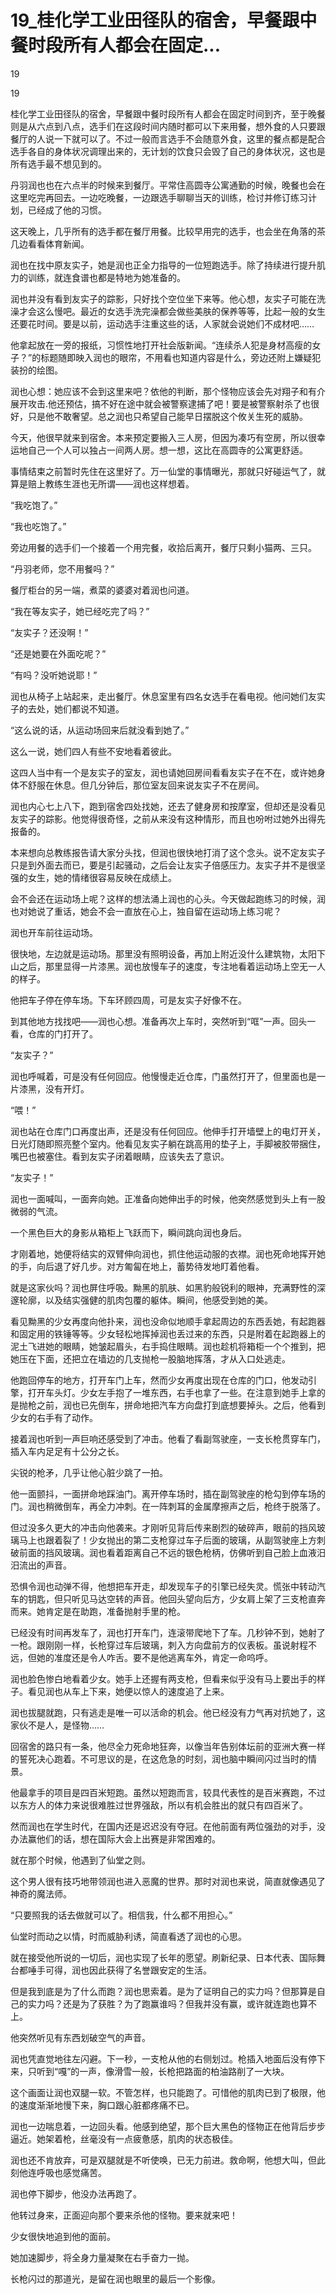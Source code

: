 # 19_桂化学工业田径队的宿舍，早餐跟中餐时段所有人都会在固定...

19

19

桂化学工业田径队的宿舍，早餐跟中餐时段所有人都会在固定时间到齐，至于晚餐则是从六点到八点，选手们在这段时间内随时都可以下来用餐，想外食的人只要跟餐厅的人说一下就可以了。不过一般而言选手不会随意外食，这里的餐点都是配合选手各自的身体状况调理出来的，无计划的饮食只会毁了自己的身体状况，这也是所有选手最不想见到的。

丹羽润也也在六点半的时候来到餐厅。平常住高圆寺公寓通勤的时候，晚餐也会在这里吃完再回去。一边吃晚餐，一边跟选手聊聊当天的训练，检讨并修订练习计划，已经成了他的习惯。

这天晚上，几乎所有的选手都在餐厅用餐。比较早用完的选手，也会坐在角落的茶几边看看体育新闻。

润也在找中原友实子，她是润也正全力指导的一位短跑选手。除了持续进行提升肌力的训练，就连食谱也都是特地为她准备的。

润也并没有看到友实子的踪影，只好找个空位坐下来等。他心想，友实子可能在洗澡才会这么慢吧。最近的女选手洗完澡都会做些美肤的保养等等，比起一般的女生还要花时间。要是以前，运动选手注重这些的话，人家就会说她们不成材吧……

他拿起放在一旁的报纸，习惯性地打开社会版新闻。“连续杀人犯是身材高瘦的女子？”的标题随即映入润也的眼帘，不用看也知道内容是什么，旁边还附上嫌疑犯装扮的绘图。

润也心想：她应该不会到这里来吧？依他的判断，那个怪物应该会先对翔子和有介展开攻击.他还预估，搞不好在途中就会被警察逮捕了吧！要是被警察射杀了也很好，只是他不敢奢望。总之润也只希望自己能早日摆脱这个攸关生死的威胁。

今天，他很早就来到宿舍。本来预定要搬入三人房，但因为凑巧有空房，所以很幸运地自己一个人可以独占一间两人房。想一想，这比在高圆寺的公寓更舒适。

事情结束之前暂时先住在这里好了。万一仙堂的事情曝光，那就只好碰运气了，就算是赔上教练生涯也无所谓——润也这样想着。

“我吃饱了。”

“我也吃饱了。”

旁边用餐的选手们一个接着一个用完餐，收拾后离开，餐厅只剩小猫两、三只。

“丹羽老师，您不用餐吗？”

餐厅柜台的另一端，煮菜的婆婆对着润也问道。

“我在等友实子，她已经吃完了吗？”

“友实子？还没啊！”

“还是她要在外面吃呢？”

“有吗？没听她说耶！”

润也从椅子上站起来，走出餐厅。休息室里有四名女选手在看电视。他问她们友实子的去处，她们都说不知道。

“这么说的话，从运动场回来后就没看到她了。”

这么一说，她们四人有些不安地看着彼此。

这四人当中有一个是友实子的室友，润也请她回房间看看友实子在不在，或许她身体不舒服在休息。但几分钟后，那位室友回来说友实子不在房间。

润也内心七上八下，跑到宿舍四处找她，还去了健身房和按摩室，但却还是没看见友实子的踪影。他觉得很奇怪，之前从来没有这种情形，而且也吩咐过她外出得先报备的。

本来想向总教练报告请大家分头找，但润也很快地打消了这个念头。说不定友实子只是到外面去而已，要是引起骚动，之后会让友实子倍感压力。友实子并不是很坚强的女生，她的情绪很容易反映在成绩上。

会不会还在运动场上呢？这样的想法涌上润也的心头。今天做起跑练习的时候，润也对她说了重话，她会不会一直放在心上，独自留在运动场上练习呢？

润也开车前往运动场。

很快地，左边就是运动场。那里没有照明设备，再加上附近没什么建筑物，太阳下山之后，那里显得一片漆黑。润也放慢车子的速度，专注地看着运动场上空无一人的样子。

他把车子停在停车场。下车环顾四周，可是友实子好像不在。

到其他地方找找吧——润也心想。准备再次上车时，突然听到“哐”一声。回头一看，仓库的门打开了。

“友实子？”

润也呼喊着，可是没有任何回应。他慢慢走近仓库，门虽然打开了，但里面也是一片漆黑，没有开灯。

“喂！”

润也站在仓库门口再度出声，还是没有任何回应。他伸手打开墙壁上的电灯开关，日光灯随即照亮整个室内。他看见友实子躺在跳高用的垫子上，手脚被胶带捆住，嘴巴也被塞住。看到友实子闭着眼睛，应该失去了意识。

“友实子！”

润也一面喊叫，一面奔向她。正准备向她伸出手的时候，他突然感觉到头上有一股微弱的气流。

一个黑色巨大的身影从箱柜上飞跃而下，瞬间跳向润也身后。

才刚着地，她便将结实的双臂伸向润也，抓住他运动服的衣襟。润也死命地挥开她的手，向后退了好几步。对方匍匐在地上，蓄势待发地盯着他看。

就是这家伙吗？润也屏住呼吸。黝黑的肌肤、如黑豹般锐利的眼神，充满野性的深邃轮廓，以及结实强健的肌肉包覆的躯体。瞬间，他感受到她的美。

看见黝黑的少女再度向他扑来，润也没命似地顺手拿起周边的东西丢她，有起跑器和固定用的铁锤等等。少女轻松地挥掉润也丢过来的东西，只是附着在起跑器上的泥土飞进她的眼睛，她皱起眉头，右手捣住眼睛。润也趁机将箱柜一个个推到，把她压在下面，还把立在墙边的几支抛枪一股脑地挥落，才从入口处逃走。

他跑回停车的地方，打开车门上车，然而少女再度出现在仓库的门口，他发动引擎，打开车头灯。少女左手抱了一堆东西，右手也拿了一些。在注意到她手上拿的是抛枪之前，润也已先倒车，拼命地把汽车方向盘打到底想要掉头。之后，他看到少女的右手有了动作。

接着润也听到一声巨响还感受到了冲击。他看了看副驾驶座，一支长枪贯穿车门，插入车内足足有十公分之长。

尖锐的枪矛，几乎让他心脏少跳了一拍。

他一面颤抖，一面拼命地踩油门。离开停车场时，插在副驾驶座的枪勾到停车场的门。润也稍微倒车，再全力冲刺。在一阵刺耳的金属摩擦声之后，枪终于脱落了。

但过没多久更大的冲击向他袭来。才刚听见背后传来剧烈的破碎声，眼前的挡风玻璃马上也跟着裂了！少女抛出的第二支枪穿过车子后面的玻璃，从副驾驶座上方刺破前面的挡风玻璃。润也看着距离自己不远的银色枪柄，仿佛听到自己脸上血液汨汨流出的声音。

恐惧令润也动弹不得，他想把车开走，却发现车子的引擎已经失灵。慌张中转动汽车的钥匙，但只听见马达空转的声音。他回头望向后方，少女肩上架了三支枪直奔而来。她肯定是在助跑，准备抛射手里的枪。

已经没有时间再发车了，润也打开车门，连滚带爬地下了车。几秒钟不到，她射了一枪。跟刚刚一样，长枪穿过车后玻璃，刺入方向盘前方的仪表板。虽说射程不远，但她的准度还是令人咋舌。要不是他逃离车外，肯定一命呜呼。

润也脸色惨白地看着少女。她手上还握有两支枪，但看来似乎没有马上要出手的样子。看见润也从车上下来，她便以惊人的速度追了上来。

润也拔腿就跑，只有逃走是唯一可以活命的机会。他已经没有力气再对抗她了，这家伙不是人，是怪物……

回宿舍的路只有一条，他尽全力死命地狂奔，以像当年告别体坛前的亚洲大赛一样的誓死决心跑着。不可思议的是，在这危急的时刻，润也脑中瞬间闪过当时的情景。

他最拿手的项目是四百米短跑。虽然以短跑而言，较具代表性的是百米赛跑，不过以东方人的体力来说很难胜过世界强敌，所以有机会胜出的就只有四百米了。

然而润也在学生时代，在国内还是迟迟没有夺冠。在他前面有两位强劲的对手，没办法赢他们的话，想在国际大会上出赛是非常困难的。

就在那个时候，他遇到了仙堂之则。

这个男人很有技巧地带领润也进入恶魔的世界。那时对润也来说，简直就像遇见了神奇的魔法师。

“只要照我的话去做就可以了。相信我，什么都不用担心。”

仙堂时而动之以情，时而威胁利诱，简直看透了润也的心思。

就在接受他所说的一切后，润也实现了长年的愿望。刷新纪录、日本代表、国际舞台都唾手可得，润也因此获得了名誉跟安定的生活。

但是我到底是为了什么而跑？润也思索着。是为了证明自己的实力吗？但那算是自己的实力吗？还是为了获胜？为了跑赢谁吗？但我并没有赢，或许就连跑也算不上。

他突然听见有东西划破空气的声音。

润也凭直觉地往左闪避。下一秒，一支枪从他的右侧划过。枪插入地面后没有停下来，只听到“嘎”的一声，像滑雪一般，长枪把路面的柏油路削了一大块。

这个画面让润也双腿一软。不管怎样，也只能跑了。可惜他的肌肉已到了极限，他的速度渐渐地慢下来，胸口跟心脏都疼痛不已。

润也一边喘息着，一边回头看。他感到绝望，那个巨大黑色的怪物正在他背后步步逼近。她架着枪，丝毫没有一点疲惫感，肌肉的状态极佳。

润也还不肯放弃，可是双腿就是不听使唤，已无力前进。救命啊，他想大叫，但此刻他连呼吸也感觉痛苦。

润也停下脚步，他没办法再跑了。

他转过身来，正面迎向那个要来杀他的怪物。要来就来吧！

少女很快地追到他的面前。

她加速脚步，将全身力量凝聚在右手奋力一抛。

长枪闪过的那道光，是留在润也眼里的最后一个影像。